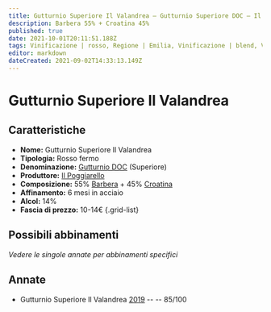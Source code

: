 ```yaml
---
title: Gutturnio Superiore Il Valandrea – Gutturnio Superiore DOC – Il Poggiarello – Emilia (IT) – 10-14€ – 3★
description: Barbera 55% + Croatina 45%
published: true
date: 2021-10-01T20:11:51.188Z
tags: Vinificazione | rosso, Regione | Emilia, Vinificazione | blend, Vinificazione | fermo, Valutazioni | 3 stelle, Vitigni | Barbera, Vitigni | Croatina, Prezzi | 10-14€
editor: markdown
dateCreated: 2021-09-02T14:33:13.149Z
---
```


# Gutturnio Superiore Il Valandrea 

## Caratteristiche
- **Nome:** Gutturnio Superiore Il Valandrea 
- **Tipologia:** Rosso fermo
- **Denominazione:** [Gutturnio DOC](/denominazioni/Italia/Emilia/DOC-Gutturnio) (Superiore)
- **Produttore:** [Il Poggiarello](/produttori/Italia/Emilia/Il-Poggiarello) 
- **Composizione:** 55% [Barbera](/vitigni/Italia/bacca-nera/barbera) + 45% [Croatina](/vitigni/Italia/bacca-nera/croatina)
- **Affinamento:** 6 mesi in acciaio
- **Alcol:** 14%
- **Fascia di prezzo:** 10-14€
{.grid-list}

## Possibili abbinamenti
*Vedere le singole annate per abbinamenti specifici*

## Annate
- Gutturnio Superiore Il Valandrea [2019](/vini/Italia/Emilia/Il-Poggiarello/Gutturnio-Superiore-Il-Valandrea/2019) -- <span class="star-3"></span> -- 85/100
